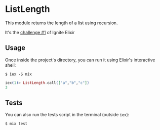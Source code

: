 # ListLength

This module returns the length of a list using recursion.

It's the [challenge #1](https://www.notion.so/Desafio-01-Utilizando-recurs-o-ebe28f949fc84d67be3758dfde4358e8) of Ignite Elixir

## Usage

Once inside the project's directory, you can run it using Elixir's interactive shell:

```shell
$ iex -S mix
```

```elixir
iex(1)> ListLength.call(["a","b","c"])
3
```

## Tests

You can also run the tests script in the terminal (outside `iex`):

```shell
$ mix test
```
